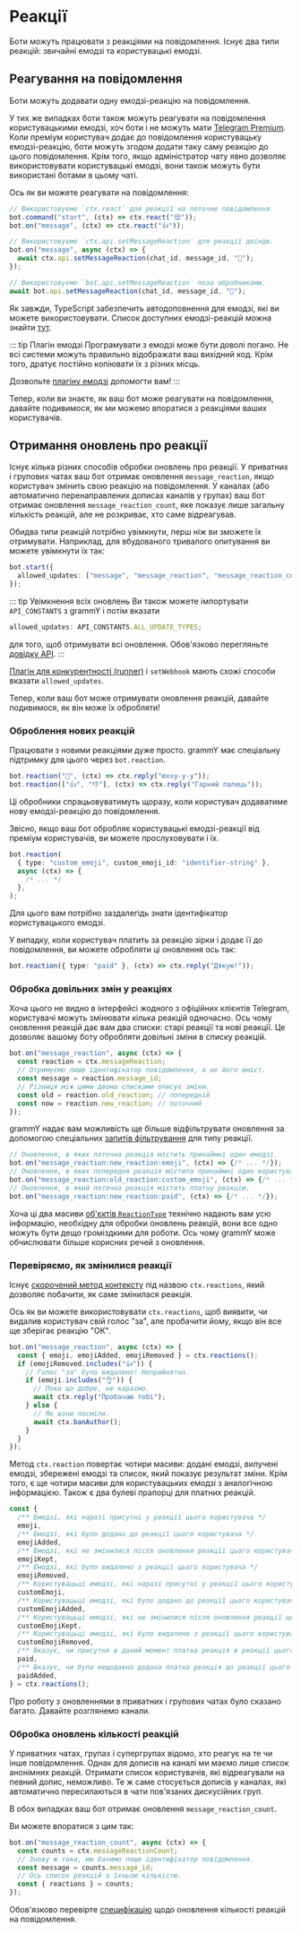 # Реакції

Боти можуть працювати з реакціями на повідомлення.
Існує два типи реакцій: звичайні емодзі та користувацькі емодзі.

## Реагування на повідомлення

Боти можуть додавати одну емодзі-реакцію на повідомлення.

У тих же випадках боти також можуть реагувати на повідомлення користувацькими емодзі, хоч боти і не можуть мати [Telegram Premium](https://telegram.org/faq_premium?setln=uk).
Коли преміум користувач додає до повідомлення користувацьку емодзі-реакцію, боти можуть згодом додати таку саму реакцію до цього повідомлення.
Крім того, якщо адміністратор чату явно дозволяє використовувати користувацькі емодзі, вони також можуть бути використані ботами в цьому чаті.

Ось як ви можете реагувати на повідомлення:

```ts
// Використовуємо `ctx.react` для реакції на поточне повідомлення.
bot.command("start", (ctx) => ctx.react("😍"));
bot.on("message", (ctx) => ctx.react("👍"));

// Використовуємо `ctx.api.setMessageReaction` для реакції деінде.
bot.on("message", async (ctx) => {
  await ctx.api.setMessageReaction(chat_id, message_id, "🎉");
});

// Використовуємо `bot.api.setMessageReaction` поза обробниками.
await bot.api.setMessageReaction(chat_id, message_id, "💯");
```

Як завжди, TypeScript забезпечить автодоповнення для емодзі, які ви можете використовувати.
Список доступних емодзі-реакцій можна знайти [тут](https://core.telegram.org/bots/api#reactiontypeemoji).

::: tip Плагін емодзі
Програмувати з емодзі може бути доволі погано.
Не всі системи можуть правильно відображати ваш вихідний код.
Крім того, дратує постійно копіювати їх з різних місць.

Дозвольте [плагіну емодзі](../plugins/emoji#корисні-дані-для-реакціи) допомогти вам!
:::

Тепер, коли ви знаєте, як ваш бот може реагувати на повідомлення, давайте подивимося, як ми можемо впоратися з реакціями ваших користувачів.

## Отримання оновлень про реакції

Існує кілька різних способів обробки оновлень про реакції.
У приватних і групових чатах ваш бот отримає оновлення `message_reaction`, якщо користувач змінить свою реакцію на повідомлення.
У каналах (або автоматично перенаправлених дописах каналів у групах) ваш бот отримає оновлення `message_reaction_count`, яке показує лише загальну кількість реакцій, але не розкриває, хто саме відреагував.

Обидва типи реакцій потрібно увімкнути, перш ніж ви зможете їх отримувати.
Наприклад, для вбудованого тривалого опитування ви можете увімкнути їх так:

```ts
bot.start({
  allowed_updates: ["message", "message_reaction", "message_reaction_count"],
});
```

::: tip Увімкнення всіх оновлень
Ви також можете імпортувати `API_CONSTANTS` з grammY і потім вказати

```ts
allowed_updates: API_CONSTANTS.ALL_UPDATE_TYPES;
```

для того, щоб отримувати всі оновлення.
Обов'язково перегляньте [довідку API](/ref/core/apiconstants#all-update-types).
:::

[Плагін для конкурентності (runner)](../plugins/runner#просунуті-параметри) і `setWebhook` мають схожі способи вказати `allowed_updates`.

Тепер, коли ваш бот може отримувати оновлення реакцій, давайте подивимося, як він може їх обробляти!

### Оброблення нових реакцій

Працювати з новими реакціями дуже просто.
grammY має спеціальну підтримку для цього через `bot.reaction`.

```ts
bot.reaction("🎉", (ctx) => ctx.reply("юхху-у-у"));
bot.reaction(["👍", "👎"], (ctx) => ctx.reply("Гарний палець"));
```

Ці обробники спрацьовуватимуть щоразу, коли користувач додаватиме нову емодзі-реакцію до повідомлення.

Звісно, якщо ваш бот обробляє користувацькі емодзі-реакції від преміум користувачів, ви можете прослуховувати і їх.

```ts
bot.reaction(
  { type: "custom_emoji", custom_emoji_id: "identifier-string" },
  async (ctx) => {
    /* ... */
  },
);
```

Для цього вам потрібно заздалегідь знати ідентифікатор користувацького емодзі.

У випадку, коли користувач платить за реакцію зірки і додає її до повідомлення, ви можете обробляти ці оновлення ось так:

```ts
bot.reaction({ type: "paid" }, (ctx) => ctx.reply("Дякую!"));
```

### Обробка довільних змін у реакціях

Хоча цього не видно в інтерфейсі жодного з офіційних клієнтів Telegram, користувачі можуть змінювати кілька реакцій одночасно.
Ось чому оновлення реакцій дає вам два списки: старі реакції та нові реакції.
Це дозволяє вашому боту обробляти довільні зміни в списку реакцій.

```ts
bot.on("message_reaction", async (ctx) => {
  const reaction = ctx.messageReaction;
  // Отримуємо лише ідентифікатор повідомлення, а не його вміст.
  const message = reaction.message_id;
  // Різниця між цими двома списками описує зміни.
  const old = reaction.old_reaction; // попередній
  const now = reaction.new_reaction; // поточний
});
```

grammY надає вам можливість ще більше відфільтрувати оновлення за допомогою спеціальних [запитів фільтрування](./filter-queries) для типу реакції.

```ts
// Оновлення, в яких поточна реакція містить принаймні один емодзі.
bot.on("message_reaction:new_reaction:emoji", (ctx) => {/* ... */});
// Оновлення, в яких попередня реакція містила принаймні один користувацький емодзі.
bot.on("message_reaction:old_reaction:custom_emoji", (ctx) => {/* ... */});
// Оновлення, в який поточна реакція містить платну реакцію.
bot.on("message_reaction:new_reaction:paid", (ctx) => {/* ... */});
```

Хоча ці два масиви [об'єктів `ReactionType`](https://core.telegram.org/bots/api#reactiontype) технічно надають вам усю інформацію, необхідну для обробки оновлень реакцій, вони все одно можуть бути дещо громіздкими для роботи.
Ось чому grammY може обчислювати більше корисних речей з оновлення.

### Перевіряємо, як змінилися реакції

Існує [скорочений метод контексту](./context#скорочені-методи) під назвою `ctx.reactions`, який дозволяє побачити, як саме змінилася реакція.

Ось як ви можете використовувати `ctx.reactions`, щоб виявити, чи видалив користувач свій голос "за", але пробачити йому, якщо він все ще зберігає реакцію "ОК".

```ts
bot.on("message_reaction", async (ctx) => {
  const { emoji, emojiAdded, emojiRemoved } = ctx.reactions();
  if (emojiRemoved.includes("👍")) {
    // Голос "за" було видалено! Неприйнятно.
    if (emoji.includes("👌")) {
      // Поки що добре, не караємо.
      await ctx.reply("Пробачаю тобі");
    } else {
      // Як вони посміли.
      await ctx.banAuthor();
    }
  }
});
```

Метод `ctx.reaction` повертає чотири масиви: додані емодзі, вилучені емодзі, збережені емодзі та список, який показує результат зміни.
Крім того, є ще чотири масиви для користувацьких емодзі з аналогічною інформацією.
Також є два булеві прапорці для платних реакцій.

```ts
const {
  /** Емодзі, які наразі присутні у реакції цього користувача */
  emoji,
  /** Емодзі, які було додано до реакції цього користувача */
  emojiAdded,
  /** Емодзі, які не змінилися після оновлення реакції цього користувача */
  emojiKept,
  /** Емодзі, які було видалено з реакції цього користувача */
  emojiRemoved,
  /** Користувацьці емодзі, які наразі присутні у реакції цього користувача */
  customEmoji,
  /** Користувацьці емодзі, які було додано до реакції цього користувача */
  customEmojiAdded,
  /** Користувацьці емодзі, які не змінилися після оновлення реакції цього користувача */
  customEmojiKept,
  /** Користувацьці емодзі, які було видалено з реакції цього користувача */
  customEmojiRemoved,
  /** Вказує, чи присутня в даний момент платна реакція в реакції цього користувача */
  paid,
  /** Вказує, чи була нещодавно додана платна реакція до реакції цього користувача */
  paidAdded,
} = ctx.reactions();
```

Про роботу з оновленнями в приватних і групових чатах було сказано багато.
Давайте розглянемо канали.

### Обробка оновлень кількості реакцій

У приватних чатах, групах і супергрупах відомо, хто реагує на те чи інше повідомлення.
Однак для дописів на каналі ми маємо лише список анонімних реакцій.
Отримати список користувачів, які відреагували на певний допис, неможливо.
Те ж саме стосується дописів у каналах, які автоматично пересилаються в чати пов'язаних дискусійних груп.

В обох випадках ваш бот отримає оновлення `message_reaction_count`.

Ви можете впоратися з цим так:

```ts
bot.on("message_reaction_count", async (ctx) => {
  const counts = ctx.messageReactionCount;
  // Знову ж таки, ми бачимо лише ідентифікатор повідомлення.
  const message = counts.message_id;
  // Ось список реакцій з їхньою кількістю.
  const { reactions } = counts;
});
```

Обов'язково перевірте [специфікацію](https://core.telegram.org/bots/api#messagereactioncountupdated) щодо оновлення кількості реакцій на повідомлення.
